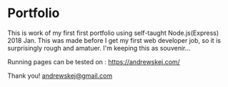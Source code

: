# Portfolio

This is work of my first first portfolio using self-taught Node.js(Express) 2018 Jan.
This was made before I get my first web developer job, so it is surprisingly rough and amatuer. I'm keeping this as souvenir...

Running pages can be tested on : https://andrewskej.com/


Thank you!
andrewskej@gmail.com

